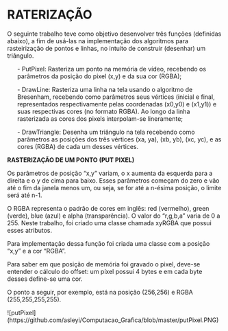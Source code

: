 # **RATERIZAÇÃO**
<p>
O seguinte trabalho teve como objetivo desenvolver três funções (definidas abaixo), a fim de usá-las na implementação dos algoritmos para rasteirização de pontos e linhas, no intuito de construir (desenhar) um triângulo. </p>
<p>
	<ul>
	- PutPixel: Rasteriza um ponto na memória de vídeo, recebendo os parâmetros da posição do pixel (x,y) e da sua cor (RGBA);
	</ul>
	<ul>
	- DrawLine: Rasteriza uma linha na tela usando o algoritmo de Bresenham, recebendo como parâmetros seus vértices (inicial e final, representados respectivamente pelas coordenadas (x0,y0) e (x1,y1)) e suas respectivas cores (no formato RGBA). Ao longo da linha rasterizada as cores dos pixels interpolam-se lineramente;
	</ul>
	<ul>
	- DrawTriangle: Desenha um triângulo na tela recebendo como parâmetros as posições dos três vértices (xa, ya), (xb, yb), (xc, yc), e as cores (RGBA) de cada um desses vértices. 
	</ul>
</p>

**RASTERIZAÇÃO DE UM PONTO (PUT PIXEL)**
<p>
  Os parâmetros de posição “x,y” variam, o x aumenta da esquerda para a direita e o y de cima para baixo. Esses parâmetros começam do zero e vão até o fim da janela menos um, ou seja, se for até a n-ésima posição, o limite será até n-1.
</p>
<p>
  O RGBA representa o padrão de cores em inglês: red (vermelho), green (verde), blue (azul) e alpha (transparência). O valor do “r,g,b,a” varia de 0 a 255. Neste trabalho, foi criado uma classe chamada xyRGBA que possui esses atributos.
</p>
<p>
Para implementação dessa função foi criada uma classe com a posição “x,y” e a cor “RGBA”.
</p>
<p>
Para saber em que posição de memória foi gravado o pixel, deve-se entender o cálculo do offset: um píxel possui 4 bytes e em cada byte desses define-se uma cor.
</p>
<p>
  O ponto a seguir, por exemplo, está na posição (256,256) e RGBA (255,255,255,255).
</p>
  ![putPixel](https://github.com/asleyi/Computacao_Grafica/blob/master/putPixel.PNG)

